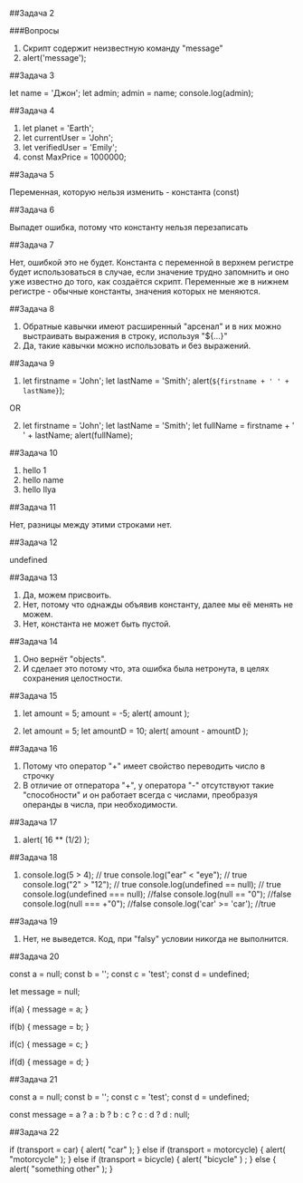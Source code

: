 ##Задача 2

###Вопросы
1. Скрипт содержит неизвестную команду "message"
2. alert('message');




##Задача 3

let name = 'Джон';
let admin;
admin = name;
console.log(admin);



##Задача 4

1. let planet = 'Earth';
2. let currentUser = 'John';
3. let verifiedUser = 'Emily';
4. const MaxPrice = 1000000;



##Задача 5

Переменная, которую нельзя изменить - константа (const)


##Задача 6

Выпадет ошибка, потому что константу нельзя перезаписать


##Задача 7

Нет, ошибкой это не будет. Константа с переменной в верхнем регистре будет использоваться в случае, если значение 
трудно запомнить и оно уже известно до того, как создаётся скрипт. Переменные же в нижнем регистре - обычные константы,
значения которых не меняются.



##Задача 8

1. Обратные кавычки имеют расширенный "арсенал" и в них можно выстраивать выражения в строку, используя "${...}"
2. Да, такие кавычки можно использовать и без выражений.


##Задача 9

1. let firstname = 'John';
   let lastName = 'Smith';
   alert(`${firstname + ' ' + lastName}`);

OR

2. let firstname = 'John';
   let lastName = 'Smith';
   let fullName = firstname + ' ' + lastName;
   alert(fullName);

##Задача 10

1. hello 1
2. hello name
3. hello Ilya

##Задача 11

Нет, разницы между этими строками нет.

##Задача 12

undefined

##Задача 13

1. Да, можем присвоить.
2. Нет, потому что однажды объявив константу, далее мы её менять не можем.
3. Нет, константа не может быть пустой.

##Задача 14

1. Оно вернёт "objects".
2. И сделает это потому что, эта ошибка была нетронута, в целях сохранения целостности.


##Задача 15

1. let amount = 5;
   amount = -5;
   alert( amount );

2. let amount = 5;
   let amountD = 10;
   alert( amount - amountD );

##Задача 16

1. Потому что оператор "+" имеет свойство переводить число в строчку 
2. В отличие от отператора "+", у оператора "-" отсутствуют такие "способности" и он работает всегда с числами,
преобразуя операнды в числа, при необходимости.

##Задача 17

1. alert( 16 ** (1/2) );


##Задача 18

1. console.log(5 > 4); // true
   console.log("ear" < "eye"); // true
   console.log("2" > "12"); // true
   console.log(undefined == null); // true
   console.log(undefined === null); //false
   console.log(null == "0"); //false
   console.log(null === +"0"); //false
   console.log('car' >= 'car'); //true

##Задача 19

1. Нет, не выведется. Код, при "falsy" условии никогда не выполнится.

##Задача 20

const a = null;
const b = '';
const c = 'test';
const d = undefined;

let message = null;

if(a) {
      message = a;
} 

if(b) {
      message = b;
}

if(c) {
      message = c;
}

if(d) {
      message = d;
}

##Задача 21

const a = null;
const b = '';
const c = 'test';
const d = undefined;

const message = a ? a :
      b ? b :
      c ? c :
      d ? d : null;


##Задача 22
   
   if (transport = car) {
      alert( "car" );
   } else if (transport = motorcycle) {
      alert( "motorcycle" );
   } else if (transport = bicycle) {
      alert( "bicycle" ) ;
   } else {
      alert( "something other" );
   }





